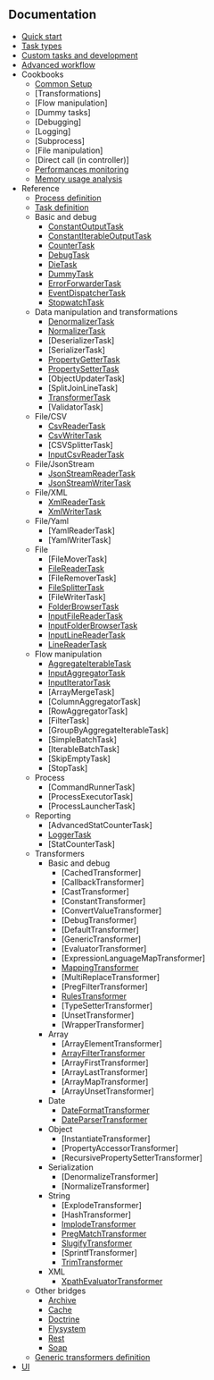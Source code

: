 ## Documentation

- [Quick start](01-quick_start.md)
- [Task types](02-task_types.md)
- [Custom tasks and development](03-custom_tasks.md)
- [Advanced workflow](04-advanced_workflow.md)
- Cookbooks
    - [Common Setup](cookbooks/01-common_setup.md)
    - [Transformations]
    - [Flow manipulation]
    - [Dummy tasks]
    - [Debugging]
    - [Logging]
    - [Subprocess]
    - [File manipulation]
    - [Direct call (in controller)]
    - [Performances monitoring](cookbooks/performances_monitoring.md)
    - [Memory usage analysis](cookbooks/memory_usage_graph.md)
- Reference
    - [Process definition](reference/01-process_definition.md)
    - [Task definition](reference/02-task_definition.md)
    - Basic and debug
        - [ConstantOutputTask](reference/tasks/constant_output_task.md)
        - [ConstantIterableOutputTask](reference/tasks/constant_iterable_output_task.md)
        - [CounterTask](reference/tasks/counter_task.md)
        - [DebugTask](reference/tasks/debug_task.md)
        - [DieTask](reference/tasks/die_task.md)
        - [DummyTask](reference/tasks/dummy_task.md)
        - [ErrorForwarderTask](reference/tasks/error_forwarder_task.md)
        - [EventDispatcherTask](reference/tasks/event_dispatcher_task.md)
        - [StopwatchTask](reference/tasks/stopwatch_task.md)
    - Data manipulation and transformations
        - [DenormalizerTask](reference/tasks/denormalizer_task.md)
        - [NormalizerTask](reference/tasks/normalizer_task.md)
        - [DeserializerTask]
        - [SerializerTask]
        - [PropertyGetterTask](reference/tasks/property_getter_task.md)
        - [PropertySetterTask](reference/tasks/property_setter_task.md)
        - [ObjectUpdaterTask]
        - [SplitJoinLineTask]
        - [TransformerTask](reference/tasks/transformer_task.md)
        - [ValidatorTask]
    - File/CSV
        - [CsvReaderTask](reference/tasks/csv_reader_task.md)
        - [CsvWriterTask](reference/tasks/csv_writer_task.md)
        - [CSVSplitterTask]
        - [InputCsvReaderTask](reference/tasks/input_csv_reader_task.md)
    - File/JsonStream
        - [JsonStreamReaderTask](reference/tasks/json_stream_reader_task.md)
        - [JsonStreamWriterTask](reference/tasks/json_stream_writer_task.md)
    - File/XML
        - [XmlReaderTask](reference/tasks/xml_reader_task.md)
        - [XmlWriterTask](reference/tasks/xml_writer_task.md)
    - File/Yaml
        - [YamlReaderTask]
        - [YamlWriterTask]
    - File
        - [FileMoverTask]
        - [FileReaderTask](reference/tasks/file_reader_task.md)
        - [FileRemoverTask]
        - [FileSplitterTask](reference/tasks/file_splitter_task.md)
        - [FileWriterTask]
        - [FolderBrowserTask](reference/tasks/folder_browser_task.md)
        - [InputFileReaderTask](reference/tasks/input_file_reader_task.md)
        - [InputFolderBrowserTask](reference/tasks/input_folder_browser_task.md)
        - [InputLineReaderTask](reference/tasks/input_line_reader_task.md)
        - [LineReaderTask](reference/tasks/line_reader_task.md)
    - Flow manipulation
        - [AggregateIterableTask](reference/tasks/aggregate_iterable_task.md)
        - [InputAggregatorTask](reference/tasks/input_aggregator_task.md)
        - [InputIteratorTask](reference/tasks/input_iterator_task.md)
        - [ArrayMergeTask]
        - [ColumnAggregatorTask]
        - [RowAggregatorTask]
        - [FilterTask]
        - [GroupByAggregateIterableTask]
        - [SimpleBatchTask]
        - [IterableBatchTask]
        - [SkipEmptyTask]
        - [StopTask]
    - Process
        - [CommandRunnerTask]
        - [ProcessExecutorTask]
        - [ProcessLauncherTask]
    - Reporting
        - [AdvancedStatCounterTask]
        - [LoggerTask](reference/tasks/logger_task.md)
        - [StatCounterTask]
    - Transformers
        - Basic and debug
            - [CachedTransformer]
            - [CallbackTransformer]
            - [CastTransformer]
            - [ConstantTransformer]
            - [ConvertValueTransformer]
            - [DebugTransformer]
            - [DefaultTransformer]
            - [GenericTransformer]
            - [EvaluatorTransformer]
            - [ExpressionLanguageMapTransformer]
            - [MappingTransformer](reference/transformers/mapping_transformer.md)
            - [MultiReplaceTransformer]
            - [PregFilterTransformer]
            - [RulesTransformer](reference/transformers/rules_transformer.md)
            - [TypeSetterTransformer]
            - [UnsetTransformer]
            - [WrapperTransformer]
        - Array
            - [ArrayElementTransformer]
            - [ArrayFilterTransformer](reference/transformers/array_filter_transformer.md)
            - [ArrayFirstTransformer]
            - [ArrayLastTransformer]
            - [ArrayMapTransformer]
            - [ArrayUnsetTransformer]
        - Date
            - [DateFormatTransformer](reference/transformers/date_format.md)
            - [DateParserTransformer](reference/transformers/date_parser.md)
        - Object
            - [InstantiateTransformer]
            - [PropertyAccessorTransformer]
            - [RecursivePropertySetterTransformer]
        - Serialization
            - [DenormalizeTransformer]
            - [NormalizeTransformer]
        - String
            - [ExplodeTransformer]
            - [HashTransformer]
            - [ImplodeTransformer](reference/transformers/implode_transformer.md)
            - [PregMatchTransformer](reference/transformers/preg_match_transformer.md)
            - [SlugifyTransformer](reference/transformers/slugify_transformer.md)
            - [SprintfTransformer]
            - [TrimTransformer](reference/transformers/trim_transformer.md)
        - XML
            - [XpathEvaluatorTransformer](reference/transformers/xpath_evaluator.md)
    - Other bridges
        - [Archive](https://github.com/cleverage/archive-process-bundle)
        - [Cache](https://github.com/cleverage/cache-process-bundle)
        - [Doctrine](https://github.com/cleverage/doctrine-process-bundle)
        - [Flysystem](https://github.com/cleverage/flysystem-process-bundle)
        - [Rest](https://github.com/cleverage/rest-process-bundle)
        - [Soap](https://github.com/cleverage/soap-process-bundle)
    - [Generic transformers definition](reference/03-generic_transformers_definition.md)
- [UI](https://github.com/cleverage/ui-process-bundle)
